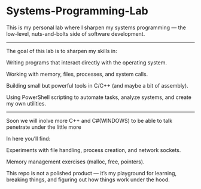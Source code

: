 # Systems-Programming-Lab

This is my personal lab where I sharpen my systems programming — the low-level, nuts-and-bolts side of software development.

-------------------------------------------------------------------------------------------------------------

The goal of this lab is to sharpen my skills in:

Writing programs that interact directly with the operating system.

Working with memory, files, processes, and system calls.

Building small but powerful tools in C/C++ (and maybe a bit of assembly).

Using PowerShell scripting to automate tasks, analyze systems, and create my own utilities.

---------------------------------------------------------------------------------------------------------------

Soon we will inolve more C++ and C#(WINDOWS) to be able to talk penetrate under the little more

In here you’ll find:

Experiments with file handling, process creation, and network sockets.

Memory management exercises (malloc, free, pointers).

This repo is not a polished product — it’s my playground for learning, breaking things, and figuring out how things work under the hood.


